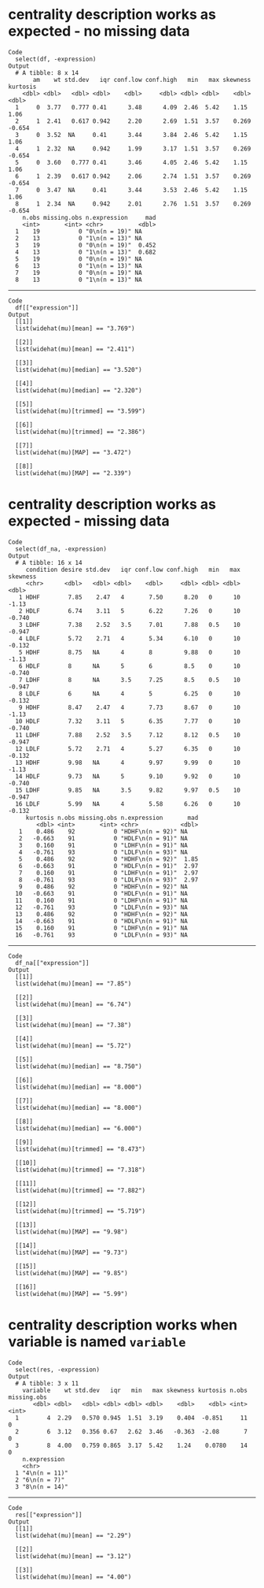 # centrality description works as expected - no missing data

    Code
      select(df, -expression)
    Output
      # A tibble: 8 x 14
           am    wt std.dev   iqr conf.low conf.high   min   max skewness kurtosis
        <dbl> <dbl>   <dbl> <dbl>    <dbl>     <dbl> <dbl> <dbl>    <dbl>    <dbl>
      1     0  3.77   0.777 0.41      3.48      4.09  2.46  5.42    1.15     1.06 
      2     1  2.41   0.617 0.942     2.20      2.69  1.51  3.57    0.269   -0.654
      3     0  3.52  NA     0.41      3.44      3.84  2.46  5.42    1.15     1.06 
      4     1  2.32  NA     0.942     1.99      3.17  1.51  3.57    0.269   -0.654
      5     0  3.60   0.777 0.41      3.46      4.05  2.46  5.42    1.15     1.06 
      6     1  2.39   0.617 0.942     2.06      2.74  1.51  3.57    0.269   -0.654
      7     0  3.47  NA     0.41      3.44      3.53  2.46  5.42    1.15     1.06 
      8     1  2.34  NA     0.942     2.01      2.76  1.51  3.57    0.269   -0.654
        n.obs missing.obs n.expression     mad
        <int>       <int> <chr>          <dbl>
      1    19           0 "0\n(n = 19)" NA    
      2    13           0 "1\n(n = 13)" NA    
      3    19           0 "0\n(n = 19)"  0.452
      4    13           0 "1\n(n = 13)"  0.682
      5    19           0 "0\n(n = 19)" NA    
      6    13           0 "1\n(n = 13)" NA    
      7    19           0 "0\n(n = 19)" NA    
      8    13           0 "1\n(n = 13)" NA    

---

    Code
      df[["expression"]]
    Output
      [[1]]
      list(widehat(mu)[mean] == "3.769")
      
      [[2]]
      list(widehat(mu)[mean] == "2.411")
      
      [[3]]
      list(widehat(mu)[median] == "3.520")
      
      [[4]]
      list(widehat(mu)[median] == "2.320")
      
      [[5]]
      list(widehat(mu)[trimmed] == "3.599")
      
      [[6]]
      list(widehat(mu)[trimmed] == "2.386")
      
      [[7]]
      list(widehat(mu)[MAP] == "3.472")
      
      [[8]]
      list(widehat(mu)[MAP] == "2.339")
      

# centrality description works as expected - missing data

    Code
      select(df_na, -expression)
    Output
      # A tibble: 16 x 14
         condition desire std.dev   iqr conf.low conf.high   min   max skewness
         <chr>      <dbl>   <dbl> <dbl>    <dbl>     <dbl> <dbl> <dbl>    <dbl>
       1 HDHF        7.85    2.47   4       7.50      8.20   0      10   -1.13 
       2 HDLF        6.74    3.11   5       6.22      7.26   0      10   -0.740
       3 LDHF        7.38    2.52   3.5     7.01      7.88   0.5    10   -0.947
       4 LDLF        5.72    2.71   4       5.34      6.10   0      10   -0.132
       5 HDHF        8.75   NA      4       8         9.88   0      10   -1.13 
       6 HDLF        8      NA      5       6         8.5    0      10   -0.740
       7 LDHF        8      NA      3.5     7.25      8.5    0.5    10   -0.947
       8 LDLF        6      NA      4       5         6.25   0      10   -0.132
       9 HDHF        8.47    2.47   4       7.73      8.67   0      10   -1.13 
      10 HDLF        7.32    3.11   5       6.35      7.77   0      10   -0.740
      11 LDHF        7.88    2.52   3.5     7.12      8.12   0.5    10   -0.947
      12 LDLF        5.72    2.71   4       5.27      6.35   0      10   -0.132
      13 HDHF        9.98   NA      4       9.97      9.99   0      10   -1.13 
      14 HDLF        9.73   NA      5       9.10      9.92   0      10   -0.740
      15 LDHF        9.85   NA      3.5     9.82      9.97   0.5    10   -0.947
      16 LDLF        5.99   NA      4       5.58      6.26   0      10   -0.132
         kurtosis n.obs missing.obs n.expression       mad
            <dbl> <int>       <int> <chr>            <dbl>
       1    0.486    92           0 "HDHF\n(n = 92)" NA   
       2   -0.663    91           0 "HDLF\n(n = 91)" NA   
       3    0.160    91           0 "LDHF\n(n = 91)" NA   
       4   -0.761    93           0 "LDLF\n(n = 93)" NA   
       5    0.486    92           0 "HDHF\n(n = 92)"  1.85
       6   -0.663    91           0 "HDLF\n(n = 91)"  2.97
       7    0.160    91           0 "LDHF\n(n = 91)"  2.97
       8   -0.761    93           0 "LDLF\n(n = 93)"  2.97
       9    0.486    92           0 "HDHF\n(n = 92)" NA   
      10   -0.663    91           0 "HDLF\n(n = 91)" NA   
      11    0.160    91           0 "LDHF\n(n = 91)" NA   
      12   -0.761    93           0 "LDLF\n(n = 93)" NA   
      13    0.486    92           0 "HDHF\n(n = 92)" NA   
      14   -0.663    91           0 "HDLF\n(n = 91)" NA   
      15    0.160    91           0 "LDHF\n(n = 91)" NA   
      16   -0.761    93           0 "LDLF\n(n = 93)" NA   

---

    Code
      df_na[["expression"]]
    Output
      [[1]]
      list(widehat(mu)[mean] == "7.85")
      
      [[2]]
      list(widehat(mu)[mean] == "6.74")
      
      [[3]]
      list(widehat(mu)[mean] == "7.38")
      
      [[4]]
      list(widehat(mu)[mean] == "5.72")
      
      [[5]]
      list(widehat(mu)[median] == "8.750")
      
      [[6]]
      list(widehat(mu)[median] == "8.000")
      
      [[7]]
      list(widehat(mu)[median] == "8.000")
      
      [[8]]
      list(widehat(mu)[median] == "6.000")
      
      [[9]]
      list(widehat(mu)[trimmed] == "8.473")
      
      [[10]]
      list(widehat(mu)[trimmed] == "7.318")
      
      [[11]]
      list(widehat(mu)[trimmed] == "7.882")
      
      [[12]]
      list(widehat(mu)[trimmed] == "5.719")
      
      [[13]]
      list(widehat(mu)[MAP] == "9.98")
      
      [[14]]
      list(widehat(mu)[MAP] == "9.73")
      
      [[15]]
      list(widehat(mu)[MAP] == "9.85")
      
      [[16]]
      list(widehat(mu)[MAP] == "5.99")
      

# centrality description works when variable is named `variable`

    Code
      select(res, -expression)
    Output
      # A tibble: 3 x 11
        variable    wt std.dev   iqr   min   max skewness kurtosis n.obs missing.obs
           <dbl> <dbl>   <dbl> <dbl> <dbl> <dbl>    <dbl>    <dbl> <int>       <int>
      1        4  2.29   0.570 0.945  1.51  3.19    0.404  -0.851     11           0
      2        6  3.12   0.356 0.67   2.62  3.46   -0.363  -2.08       7           0
      3        8  4.00   0.759 0.865  3.17  5.42    1.24    0.0780    14           0
        n.expression 
        <chr>        
      1 "4\n(n = 11)"
      2 "6\n(n = 7)" 
      3 "8\n(n = 14)"

---

    Code
      res[["expression"]]
    Output
      [[1]]
      list(widehat(mu)[mean] == "2.29")
      
      [[2]]
      list(widehat(mu)[mean] == "3.12")
      
      [[3]]
      list(widehat(mu)[mean] == "4.00")
      

